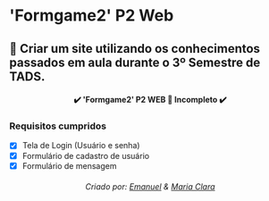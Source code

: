 # 'Formgame2' P2 Web
## 🚀 Criar um site utilizando os conhecimentos passados em aula durante o 3º Semestre de TADS.

<h4 align="center"> 
	✔️  'Formgame2' P2 WEB 🚀 Incompleto ✔️
</h4>

### Requisitos cumpridos
- [x] Tela de Login (Usuário e senha)
- [x] Formulário de cadastro de usuário
- [x] Formulário de mensagem

<h6 align="center">
	Criado por: <a href="https://github.com/e1ghts1x">Emanuel</a> & <a href="https://github.com/Mahclarasilva">Maria Clara</a>
</h6>
